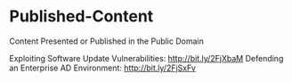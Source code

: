# Published-Content

Content Presented or Published in the Public Domain

Exploiting Software Update Vulnerabilities: http://bit.ly/2FjXbaM
Defending an Enterprise AD Environment: http://bit.ly/2FjSxFv


